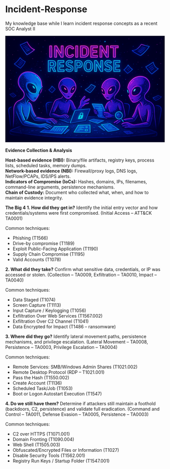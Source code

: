 # Incident-Response

My knowledge base while I learn incident response concepts as a recent SOC Analyst II 

![image alt](https://github.com/dita-cyber/Incident-Response/blob/fadce818d2202695fd9b96f4b82803c3a68a597b/IR.png)

**Evidence Collection & Analysis**

**Host-based evidence (HBI):** Binary/file artifacts, registry keys, process lists, scheduled tasks, memory dumps.<br/>
**Network-based evidence (NBI):** Firewall/proxy logs, DNS logs, NetFlow/PCAPs, IDS/IPS alerts.<br/>
**Indicators of Compromise (IoCs):** Hashes, domains, IPs, filenames, command-line arguments, persistence mechanisms.<br/>
**Chain of Custody:** Document who collected what, when, and how to maintain evidence integrity.<br/>

**The Big 4**
**1. How did they get in?** Identify the initial entry vector and how credentials/systems were first compromised.
(Initial Access – ATT&CK TA0001)

Common techniques:
- Phishing (T1566)
- Drive-by compromise (T1189)
- Exploit Public-Facing Application (T1190)
- Supply Chain Compromise (T1195)
- Valid Accounts (T1078)

**2. What did they take?** Confirm what sensitive data, credentials, or IP was accessed or stolen.
(Collection – TA0009, Exfiltration – TA0010, Impact – TA0040)

Common techniques:
- Data Staged (T1074)
- Screen Capture (T1113)
- Input Capture / Keylogging (T1056)
- Exfiltration Over Web Services (T1567.002)
- Exfiltration Over C2 Channel (T1041)
- Data Encrypted for Impact (T1486 – ransomware)

**3. Where did they go?** Identify lateral movement paths, persistence mechanisms, and privilege escalation.
(Lateral Movement – TA0008, Persistence – TA0003, Privilege Escalation – TA0004)

Common techniques:
- Remote Services: SMB/Windows Admin Shares (T1021.002)
- Remote Desktop Protocol (RDP – T1021.001)
- Pass the Hash (T1550.002)
- Create Account (T1136)
- Scheduled Task/Job (T1053)
- Boot or Logon Autostart Execution (T1547)

**4. Do we still have them?** Determine if attackers still maintain a foothold (backdoors, C2, persistence) and validate full eradication.
(Command and Control – TA0011, Defense Evasion – TA0005, Persistence – TA0003)

Common techniques:
- C2 over HTTPS (T1071.001)
- Domain Fronting (T1090.004)
- Web Shell (T1505.003)
- Obfuscated/Encrypted Files or Information (T1027)
- Disable Security Tools (T1562.001)
- Registry Run Keys / Startup Folder (T1547.001)


